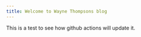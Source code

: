```yaml
---
title: Welcome to Wayne Thompsons blog
---
```


This is a test to see how github actions will update it.
